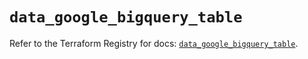 # `data_google_bigquery_table`

Refer to the Terraform Registry for docs: [`data_google_bigquery_table`](https://registry.terraform.io/providers/hashicorp/google-beta/6.40.0/docs/data-sources/google_bigquery_table).
